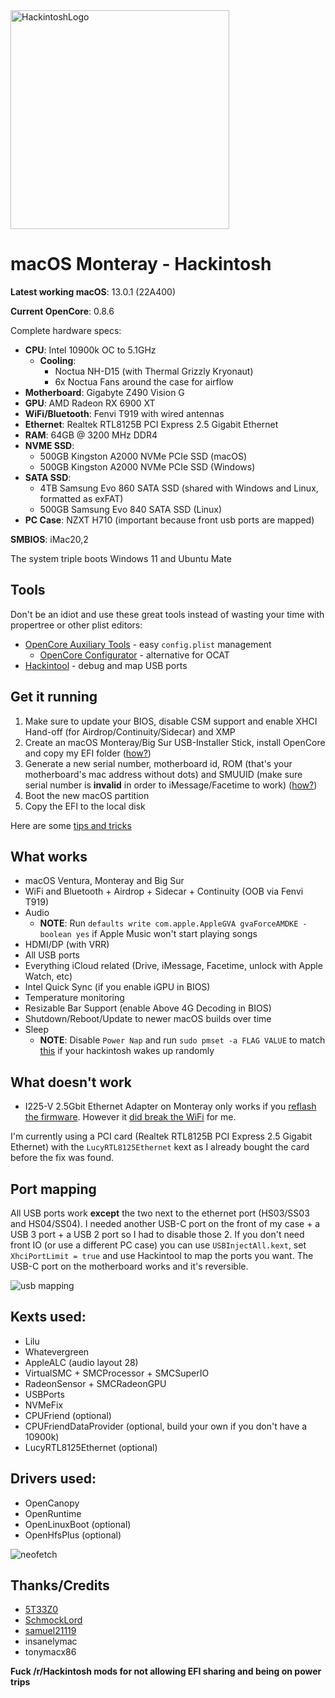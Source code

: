 <img src="https://i.imgur.com/foW4AcU.jpg" height="350" title="HackintoshLogo">

# macOS Monteray - Hackintosh

**Latest working macOS**: 13.0.1 (22A400)

**Current OpenCore**: 0.8.6

Complete hardware specs:
- **CPU**: Intel 10900k OC to 5.1GHz
	- **Cooling**: 
		- Noctua NH-D15 (with Thermal Grizzly Kryonaut) 
		- 6x Noctua Fans around the case for airflow
- **Motherboard**: Gigabyte Z490 Vision G
- **GPU**: AMD Radeon RX 6900 XT
- **WiFi/Bluetooth**: Fenvi T919 with wired antennas
- **Ethernet**: Realtek RTL8125B PCI Express 2.5 Gigabit Ethernet
- **RAM**: 64GB @ 3200 MHz DDR4
- **NVME SSD**: 
	- 500GB Kingston A2000 NVMe PCIe SSD (macOS)
	- 500GB Kingston A2000 NVMe PCIe SSD (Windows)
- **SATA SSD**: 
	- 4TB Samsung Evo 860 SATA SSD (shared with Windows and Linux, formatted as exFAT)
	- 500GB Samsung Evo 840 SATA SSD (Linux)
- **PC Case**: NZXT H710 (important because front usb ports are mapped)

**SMBIOS**: iMac20,2

The system triple boots Windows 11 and Ubuntu Mate

## Tools
Don't be an idiot and use these great tools instead of wasting your time with propertree or other plist editors:
- [OpenCore Auxiliary Tools](https://github.com/ic005k/QtOpenCoreConfig) - easy `config.plist` management
	- [OpenCore Configurator](https://mackie100projects.altervista.org/download-opencore-configurator/) - alternative for OCAT
- [Hackintool](https://github.com/headkaze/Hackintool/releases) - debug and map USB ports

## Get it running
1. Make sure to update your BIOS, disable CSM support and enable XHCI Hand-off (for Airdrop/Continuity/Sidecar) and XMP
2. Create an macOS Monteray/Big Sur USB-Installer Stick, install OpenCore and copy my EFI folder ([how?](https://github.com/SchmockLord/Hackintosh-Intel-i9-10900k-Gigabyte-Z490-Vision-D#installation-notes))
3. Generate a new serial number, motherboard id, ROM (that's your motherboard's mac address without dots) and SMUUID (make sure serial number is **invalid** in order to iMessage/Facetime to work) ([how?](https://dortania.github.io/OpenCore-Install-Guide/config.plist/comet-lake.html#platforminfo))
4. Boot the new macOS partition
5. Copy the EFI to the local disk

Here are some [tips and tricks](https://github.com/5T33Z0/OC-Little-Translated/tree/main/A_Config_Tips_and_Tricks)

## What works
- macOS Ventura, Monteray and Big Sur
- WiFi and Bluetooth + Airdrop + Sidecar + Continuity (OOB via Fenvi T919)
- Audio
	- **NOTE**: Run `defaults write com.apple.AppleGVA gvaForceAMDKE -boolean yes` if Apple Music won't start playing songs 
- HDMI/DP (with VRR)
- All USB ports
- Everything iCloud related (Drive, iMessage, Facetime, unlock with Apple Watch, etc)
- Intel Quick Sync (if you enable iGPU in BIOS)
- Temperature monitoring
- Resizable Bar Support (enable Above 4G Decoding in BIOS)
- Shutdown/Reboot/Update to newer macOS builds over time
- Sleep
	- **NOTE**: Disable `Power Nap` and run `sudo pmset -a FLAG VALUE` to match [this](https://pastebin.com/T91JgkNJ) if your hackintosh wakes up randomly

## What doesn't work
- I225-V 2.5Gbit Ethernet Adapter on Monteray only works if you [reflash the firmware](https://github.com/5T33Z0/Gigabyte-Z490-Vision-G-Hackintosh-OpenCore/blob/main/I225-V_FIX.md). However it [did break the WiFi](https://github.com/5T33Z0/Gigabyte-Z490-Vision-G-Hackintosh-OpenCore/issues/17) for me.

I'm currently using a PCI card (Realtek RTL8125B PCI Express 2.5 Gigabit Ethernet) with the `LucyRTL8125Ethernet` kext as I already bought the card before the fix was found.

## Port mapping
All USB ports work **except** the two next to the ethernet port (HS03/SS03 and HS04/SS04). I needed another USB-C port on the front of my case + a USB 3 port + a USB 2 port so I had to disable those 2. If you don't need front IO (or use a different PC case) you can use `USBInjectAll.kext`, set `XhciPortLimit = true` and use Hackintool to map the ports you want.
The USB-C port on the motherboard works and it's reversible.

![usb mapping](https://i.imgur.com/MlT8SOk.png "usb mapping")

## Kexts used:
- Lilu
- Whatevergreen
- AppleALC (audio layout 28)
- VirtualSMC + SMCProcessor + SMCSuperIO
- RadeonSensor + SMCRadeonGPU
- USBPorts
- NVMeFix
- CPUFriend (optional)
- CPUFriendDataProvider (optional, build your own if you don't have a 10900k)
- LucyRTL8125Ethernet (optional)

## Drivers used:
- OpenCanopy
- OpenRuntime
- OpenLinuxBoot (optional)
- OpenHfsPlus (optional)

![neofetch](https://i.imgur.com/aTiNjIB.png)

## Thanks/Credits
- [5T33Z0](https://github.com/5T33Z0/Gigabyte-Z490-Vision-G-Hackintosh-OpenCore)
- [SchmockLord](https://github.com/SchmockLord/Hackintosh-Intel-i9-10900k-Gigabyte-Z490-Vision-D)
- [samuel21119](https://github.com/samuel21119/Intel-i9-10900-Gigabyte-Z490-Vision-G-Hackintosh)
- insanelymac
- tonymacx86

**Fuck /r/Hackintosh mods for not allowing EFI sharing and being on power trips**
